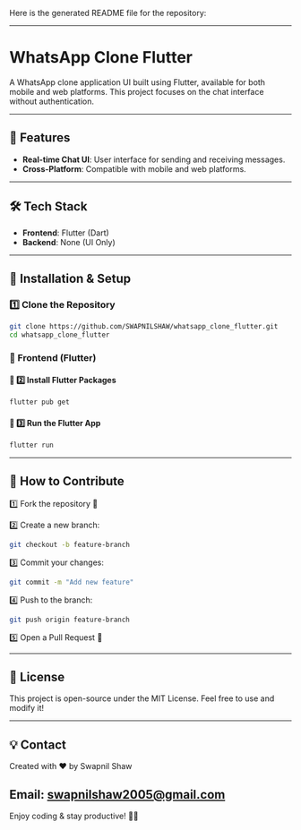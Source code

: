 Here is the generated README file for the repository:

---

# WhatsApp Clone Flutter

A WhatsApp clone application UI built using Flutter, available for both mobile and web platforms. This project focuses on the chat interface without authentication.

---

## 🚀 Features

- **Real-time Chat UI**: User interface for sending and receiving messages.
- **Cross-Platform**: Compatible with mobile and web platforms.

---

## 🛠 Tech Stack

- **Frontend**: Flutter (Dart)
- **Backend**: None (UI Only)

---

## 🔧 Installation & Setup

### 1️⃣ Clone the Repository

```bash
git clone https://github.com/SWAPNILSHAW/whatsapp_clone_flutter.git
cd whatsapp_clone_flutter
```

### 📱 Frontend (Flutter)

#### 📌 2️⃣ Install Flutter Packages

```bash
flutter pub get
```

#### 📌 3️⃣ Run the Flutter App

```bash
flutter run
```

---

## 🤝 How to Contribute

1️⃣ Fork the repository 🍴

2️⃣ Create a new branch:

```bash
git checkout -b feature-branch
```

3️⃣ Commit your changes:

```bash
git commit -m "Add new feature"
```

4️⃣ Push to the branch:

```bash
git push origin feature-branch
```

5️⃣ Open a Pull Request 🚀

---

## 📜 License

This project is open-source under the MIT License. Feel free to use and modify it!

---

## 💡 Contact

Created with ❤️ by Swapnil Shaw

Email: swapnilshaw2005@gmail.com 
---

Enjoy coding & stay productive! 🚀✨
